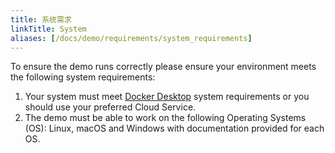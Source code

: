 ```yaml
---
title: 系统需求
linkTitle: System
aliases: [/docs/demo/requirements/system_requirements]
---
```


To ensure the demo runs correctly please ensure your environment meets the
following system requirements:

1. Your system must meet [Docker Desktop](https://docs.docker.com/desktop)
   system requirements or you should use your preferred Cloud Service.
2. The demo must be able to work on the following Operating Systems (OS): Linux,
   macOS and Windows with documentation provided for each OS.
